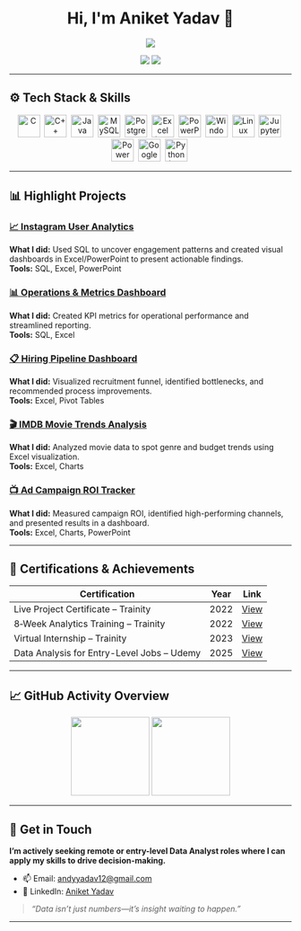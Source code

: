 <h1 align="center">Hi, I'm Aniket Yadav 👋</h1>
<p align="center">
  <img src="https://readme-typing-svg.herokuapp.com?lines=Data+Analyst+%7C+SQL+%7C+Power+BI+%7C+Excel;Problem+Solver+|+Visual+Analyst;Email:+andyyadav12%40gmail.com&center=true&width=600&height=45" />
</p>

<p align="center">
  <a href="mailto:andyyadav12@gmail.com"><img src="https://img.shields.io/badge/Gmail-andyyadav12%40gmail.com-D14836?style=flat&logo=gmail&logoColor=white" /></a>
  <a href="https://www.linkedin.com/in/aniket-yadav-/"><img src="https://img.shields.io/badge/LinkedIn-Aniket_Yadav‑1208-0077B5?style=flat&logo=linkedin&logoColor=white" /></a>
</p>

---

## ⚙️ Tech Stack & Skills
<p align="center">
  <img src="https://cdn.jsdelivr.net/gh/devicons/devicon/icons/c/c-original.svg" height="40" title="C" />&nbsp;
  <img src="https://cdn.jsdelivr.net/gh/devicons/devicon/icons/cplusplus/cplusplus-original.svg" height="40" title="C++" />&nbsp;
  <img src="https://cdn.jsdelivr.net/gh/devicons/devicon/icons/java/java-original.svg" height="40" title="Java" />&nbsp;
  <img src="https://cdn.jsdelivr.net/gh/devicons/devicon/icons/mysql/mysql-original.svg" height="40" title="MySQL" />&nbsp;
  <img src="https://cdn.jsdelivr.net/gh/devicons/devicon/icons/postgresql/postgresql-original.svg" height="40" title="PostgreSQL" />&nbsp;
  <img src="https://img.icons8.com/color/48/microsoft-excel-2019.png" height="40" title="Excel (Advanced)" />&nbsp;
  <img src="https://img.icons8.com/color/48/microsoft-powerpoint-2019.png" height="40" title="PowerPoint" />&nbsp;
  <img src="https://cdn.jsdelivr.net/gh/devicons/devicon/icons/windows8/windows8-original.svg" height="40" title="Windows" />&nbsp;
  <img src="https://cdn.jsdelivr.net/gh/devicons/devicon/icons/linux/linux-original.svg" height="40" title="Linux" />&nbsp;
  <img src="https://cdn.jsdelivr.net/gh/devicons/devicon/icons/jupyter/jupyter-original.svg" height="40" title="Jupyter Notebook" />&nbsp;
  <img src="https://img.icons8.com/color/48/power-bi.png" height="40" title="Power BI" />&nbsp;
  <img src="https://img.icons8.com/color/48/google-data-studio.png" height="40" title="Google Looker Studio" />&nbsp;
  <img src="https://cdn.jsdelivr.net/gh/devicons/devicon/icons/python/python-original.svg" height="40" title="Python (Pandas, NumPy, Seaborn, Matplotlib)" />&nbsp;
</p>

---

## 📊 Highlight Projects

### [📈 Instagram User Analytics](https://docs.google.com/presentation/d/1AWaDyLzmpnATcp0JwRFXljpHR_w-42k_/edit?usp=drive_link)  
**What I did:** Used SQL to uncover engagement patterns and created visual dashboards in Excel/PowerPoint to present actionable findings.  
**Tools:** SQL, Excel, PowerPoint

### [📊 Operations & Metrics Dashboard](https://docs.google.com/presentation/d/125Md5U1q_3kQtRHzhhn1DusccPc9mLkw/edit?usp=drive_link)  
**What I did:** Created KPI metrics for operational performance and streamlined reporting.  
**Tools:** SQL, Excel

### [📋 Hiring Pipeline Dashboard](https://docs.google.com/presentation/d/1O0KVLrNFqhY4pjQpddHvD5SvfjDGu92k/edit?usp=drive_link)  
**What I did:** Visualized recruitment funnel, identified bottlenecks, and recommended process improvements.  
**Tools:** Excel, Pivot Tables

### [🎬 IMDB Movie Trends Analysis](https://docs.google.com/presentation/d/1Y-cSE2R4G9Y-wrigD_rwK3Qh3AZMMuHM/edit?usp=drive_link)  
**What I did:** Analyzed movie data to spot genre and budget trends using Excel visualization.  
**Tools:** Excel, Charts

### [📺 Ad Campaign ROI Tracker](https://docs.google.com/presentation/d/1g8_-VbOJQ2eOhkLUHJ1OeqpxuS23pinE/edit?usp=drive_link)  
**What I did:** Measured campaign ROI, identified high-performing channels, and presented results in a dashboard.  
**Tools:** Excel, Charts, PowerPoint

---

## 🏅 Certifications & Achievements

| Certification | Year | Link |
|---------------|------|------|
| Live Project Certificate – Trainity | 2022 | [View](https://drive.google.com/file/d/1TWI5N0Gxvkqcl0gThlMj9ydioDJyR2UE/view?usp=drive_link) |
| 8‑Week Analytics Training – Trainity | 2022 | [View](https://drive.google.com/file/d/1l0XXmxkaKCrzEtacPrtA186qoeF_j3Kq/view?usp=drive_link) |
| Virtual Internship – Trainity | 2023 | [View](https://drive.google.com/file/d/1cFkNeGjUXee0olwkvl29s9WYl9V5fr-1/view?usp=drive_link) |
| Data Analysis for Entry-Level Jobs – Udemy | 2025 | [View](https://drive.google.com/file/d/18K0ItTMsnqZkpv3yNo3DzsKgjMOP_BGB/view?usp=sharing) |

---

## 📈 GitHub Activity Overview

<p align="center">
  <img src="https://github-readme-stats.vercel.app/api?username=aniketyadav1208&show_icons=true&theme=tokyonight&count_private=true" height="140" />
  <img src="https://github-readme-stats.vercel.app/api/top-langs/?username=aniketyadav1208&layout=compact&theme=tokyonight" height="140" />
</p>

---

## 🤝 Get in Touch

**I’m actively seeking remote or entry-level Data Analyst roles where I can apply my skills to drive decision-making.**

- 📫 Email: andyyadav12@gmail.com  
- 🔗 LinkedIn: [Aniket Yadav](https://www.linkedin.com/in/aniket-yadav-/)

> _“Data isn’t just numbers—it’s insight waiting to happen.”_

---

